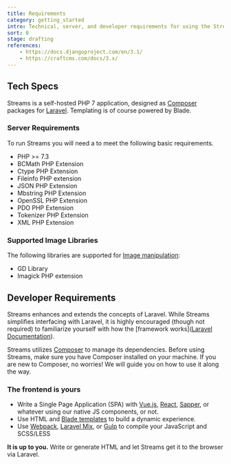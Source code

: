 ```yaml
---
title: Requirements
category: getting_started
intro: Technical, server, and developer requirements for using the Streams platform.
sort: 0
stage: drafting
references:
    - https://docs.djangoproject.com/en/3.1/
    - https://craftcms.com/docs/3.x/
---
```


## Tech Specs

Streams is a self-hosted PHP 7 application, designed as [Composer](https://getcomposer.org) packages for [Laravel](https://laravel.com). Templating is of course powered by Blade. 

### Server Requirements
    
To run Streams you will need a to meet the following basic requirements.

- PHP >= 7.3
- BCMath PHP Extension
- Ctype PHP Extension
- Fileinfo PHP extension
- JSON PHP Extension
- Mbstring PHP Extension
- OpenSSL PHP Extension
- PDO PHP Extension
- Tokenizer PHP Extension
- XML PHP Extension

### Supported Image Libraries

The following libraries are supported for [Image manipulation](docs/streams/images):

- GD Library
- Imagick PHP extension

## Developer Requirements

Streams enhances and extends the concepts of Laravel. While Streams simplifies interfacing with Laravel, it is highly encouraged (though not required) to familiarize yourself with how the [framework works]([Laravel Documentation](https://laravel.com/docs)).

Streams utilizes [Composer](https://getcomposer.org/) to manage its dependencies. Before using Streams, make sure you have Composer installed on your machine. If you are new to Composer, no worries! We will guide you on how to use it along the way.

### The frontend is yours

- Write a Single Page Application (SPA) with [Vue.js](https://vuejs.org/), [React](https://reactjs.org/), [Sapper](https://sapper.svelte.dev/), or whatever using our native JS components, or not.
- Use HTML and [Blade templates](https://laravel.com/docs/blade) to build a dynamic experience.
- Use [Webpack](https://webpack.js.org/), [Laravel Mix](https://laravel.com/docs/mix), or [Gulp](https://gulpjs.com/) to compile your JavaScript and SCSS/LESS

**It is up to you.** Write or generate HTML and let Streams get it to the browser via Laravel.
